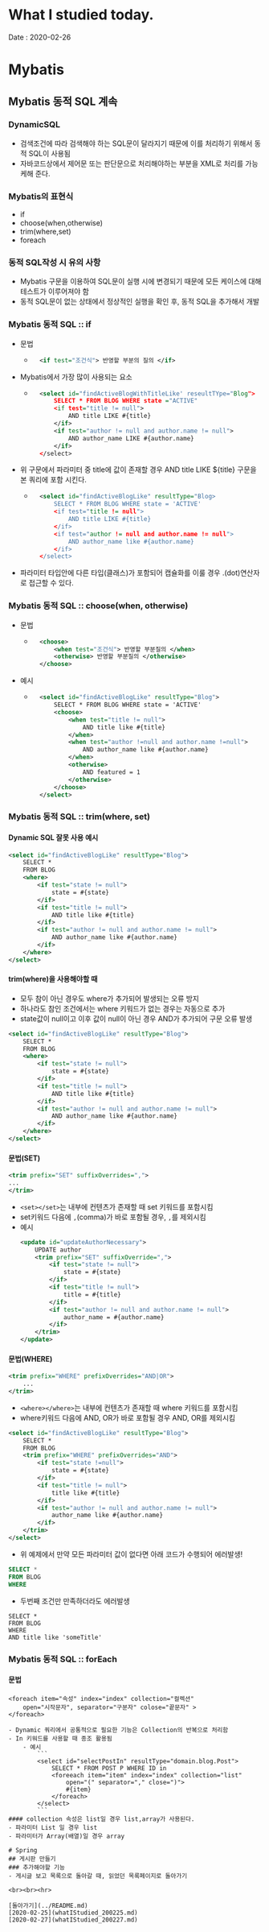 # What I studied today.
Date : 2020-02-26


# Mybatis
## Mybatis 동적 SQL 계속
### DynamicSQL
- 검색조건에 따라 검색해야 하는 SQL문이 달라지기 때문에 이를 처리하기 위해서 동적 SQL이 사용됨
- 자바코드상에서 제어문 또는 판단문으로 처리해야하는 부분을 XML로 처리를 가능케해 준다.
### Mybatis의 표현식
- if
- choose(when,otherwise)
- trim(where,set)
- foreach
### 동적 SQL작성 시 유의 사항
- Mybatis 구문을 이용하여 SQL문이 실행 시에 변경되기 때문에 모든 케이스에 대해 테스트가 이루어져야 함
- 동적 SQL문이 없는 상태에서 정상적인 실행을 확인 후, 동적 SQL을 추가해서 개발
### Mybatis 동적 SQL :: if
- 문법 
    - ```xml 
        <if test="조건식"> 반영할 부분의 질의 </if>
        ```
- Mybatis에서 가장 많이 사용되는 요소
    - ```xml
        <select id="findActiveBlogWithTitleLike' reseultTYpe="Blog">
            SELECT * FROM BLOG WHERE state ="ACTIVE"
            <if test="title != null">
                AND title LIKE #{title}
            </if>
            <if test="author != null and author.name != null">
                AND author_name LIKE #{author.name}
            </if>
        </select>
        ```
- 위 구문에서 파라미터 중 title에 값이 존재할 경우 AND title LIKE ${title} 구문을 본 쿼리에 포함 시킨다.
    - ```xml
        <select id="findActiveBlogLike" resultType="Blog>
            SELECT * FROM BLOG WHERE state = 'ACTIVE'
            <if test="title != null">
                AND title LIKE #{title}
            </if>
            <if test="author != null and author.name != null">
                AND author_name like #{author.name}
            </if>
        </select>
        ```
- 파라미터 타입안에 다른 타입(클래스)가 포함되어 캡슐화를 이룰 경우 .(dot)연산자로 접근할 수 있다.
### Mybatis 동적 SQL :: choose(when, otherwise)
- 문법
    - ```xml
        <choose>
            <when test="조건식"> 반영할 부분질의 </when>
            <otherwise> 반영할 부분질의 </otherwise>
        </choose>
        ```
- 예시
    - ```xml
        <select id="findActiveBlogLike" resultType="Blog">
            SELECT * FROM BLOG WHERE state = 'ACTIVE'
            <choose>
                <when test="title != null">
                    AND title like #{title}
                </when>
                <when test="author !=null and author.name !=null">
                    AND author_name like #{author.name}
                </when>
                <otherwise>
                    AND featured = 1
                </otherwise>
            </choose>
        </select>

### Mybatis 동적 SQL :: trim(where, set)

#### Dynamic SQL 잘못 사용 예시
```xml
<select id="findActiveBlogLike" resultType="Blog">
    SELECT *
    FROM BLOG
    <where>
        <if test="state != null">
            state = #{state}
        </if>
        <if test="title != null">
            AND title like #{title}
        </if>
        <if test="author != null and author.name != null">
            AND author_name like #{author.name}
        </if>
    </where>
</select>
```
#### trim(where)을 사용해야할 때
- 모두 참이 아닌 경우도 where가 추가되어 발생되는 오류 방지
- 하나라도 참인 조건에서는 where 키워드가 없는 경우는 자동으로 추가
- state값이 null이고 이후 값이 null이 아닌 경우 AND가 추가되어 구문 오류 발생
```xml
<select id="findActiveBlogLike" resultType="Blog">
    SELECT *
    FROM BLOG
    <where>
        <if test="state != null">
            state = #{state}
        </if>
        <if test="title != null">
            AND title like #{title}
        </if>
        <if test="author != null and author.name != null">
            AND author_name like #{author.name}
        </if>
    </where>
</select>
```
#### 문법(SET)
```xml
<trim prefix="SET" suffixOverrides=",">
...
</trim>
```
- `<set></set>`는 내부에 컨텐츠가 존재할 때 set 키워드를 포함시킴
- set키워드 다음에 `,`(comma)가 바로 포함될 경우, `,`를 제외시킴
- 예시
    ```xml
    <update id="updateAuthorNecessary">
        UPDATE author
        <trim prefix="SET" suffixOverride=",">
            <if test="state != null">
                state = #{state}
            </if>
            <if test="title != null">
                title = #{title}
            </if>
            <if test="author != null and author.name != null">
                author_name = #{author.name}
            </if>
        </trim>
    </update>
    ```
#### 문법(WHERE)
```xml
<trim prefix="WHERE" prefixOverrides="AND|OR">
    ...
</trim>
```
- `<where></where>`는 내부에 컨텐츠가 존재할 때 where 키워드를 포함시킴
- where키워드 다음에 AND, OR가 바로 포함될 경우 AND, OR를 제외시킴
```xml
<select id="findActiveBlogLike" resultType="Blog">
    SELECT *
    FROM BLOG
    <trim prefix="WHERE" prefixOverrides="AND">
        <if test="state !=null">
            state = #{state}
        </if>
        <if test="title != null">
            title like #{title}
        </if>
        <if test="author != null and author.name != null">
            author_name like #{author.name}
        </if>
    </trim>
</select>
```


- 위 예제에서 만약 모든 파라미터 값이 없다면 아래 코드가 수행되어 에러발생!
```SQL
SELECT * 
FROM BLOG 
WHERE
```
- 두번째 조건만 만족하더라도 에러발생
```
SELECT * 
FROM BLOG
WHERE 
AND title like 'someTitle'
```
### Mybatis 동적 SQL :: forEach
#### 문법
```
<foreach item="속성" index="index" collection="컬렉션"
    open="시작문자", separator="구분자" colose="끝문자" >
</foreach>

- Dynamic 쿼리에서 공통적으로 필요한 기능은 Collection의 반복으로 처리함
- In 키워드를 사용할 때 종조 활용됨
    - 예시
        ```
        <select id="selectPostIn" resultType="domain.blog.Post">
            SELECT * FROM POST P WHERE ID in
            <foreeach item="item" index="index" collection="list"
                open="(" separator="," close=")">
                #{item}
            </foreach>
        </select>
        ```
#### collection 속성은 list일 경우 list,array가 사용된다.
- 파라미터 List 일 경우 list
- 파라미터가 Array(배열)일 경우 array

# Spring 
## 게시판 만들기
### 추가해야할 기능
- 게시글 보고 목록으로 돌아갈 때, 읽었던 목록페이지로 돌아가기

<br><br><hr>

[돌아가기](../README.md)  
[2020-02-25](whatIStudied_200225.md)  
[2020-02-27](whatIStudied_200227.md)  














